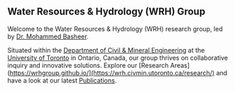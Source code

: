 ## Water Resources & Hydrology (WRH) Group

Welcome to the Water Resources & Hydrology (WRH) research group, led by [Dr. Mohammed Basheer](https://civmin.utoronto.ca/home/about-us/directory/mohammed-basheer/). 

Situated within the <a href="https://civmin.utoronto.ca/"> Department of Civil & Mineral Engineering</a> at the <a href="https://www.utoronto.ca/">University of Toronto</a> in Ontario, Canada, our group thrives on collaborative inquiry and innovative solutions. Explore our [Research Areas](https://wrhgroup.github.io/](https://wrh.civmin.utoronto.ca/research/) and have a look at our latest [Publications](https://wrh.civmin.utoronto.ca/publications/).
